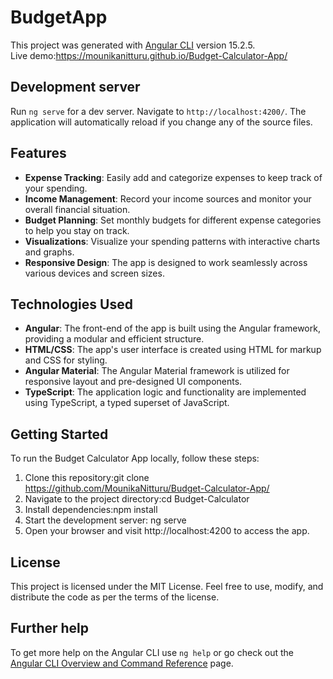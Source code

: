 # BudgetApp

This project was generated with [Angular CLI](https://github.com/angular/angular-cli) version 15.2.5.  
Live demo:https://mounikanitturu.github.io/Budget-Calculator-App/

## Development server

Run `ng serve` for a dev server. Navigate to `http://localhost:4200/`. The application will automatically reload if you change any of the source files.

## Features

- **Expense Tracking**: Easily add and categorize expenses to keep track of your spending.
- **Income Management**: Record your income sources and monitor your overall financial situation.
- **Budget Planning**: Set monthly budgets for different expense categories to help you stay on track.
- **Visualizations**: Visualize your spending patterns with interactive charts and graphs.
- **Responsive Design**: The app is designed to work seamlessly across various devices and screen sizes.

## Technologies Used

- **Angular**: The front-end of the app is built using the Angular framework, providing a modular and efficient structure.
- **HTML/CSS**: The app's user interface is created using HTML for markup and CSS for styling.
- **Angular Material**: The Angular Material framework is utilized for responsive layout and pre-designed UI components.
- **TypeScript**: The application logic and functionality are implemented using TypeScript, a typed superset of JavaScript.

## Getting Started

To run the Budget Calculator App locally, follow these steps:  

1. Clone this repository:git clone https://github.com/MounikaNitturu/Budget-Calculator-App/  
2. Navigate to the project directory:cd Budget-Calculator  
3. Install dependencies:npm install  
4. Start the development server: ng serve
5. Open your browser and visit http://localhost:4200 to access the app.

## License  
This project is licensed under the MIT License. Feel free to use, modify, and distribute the code as per the terms of the license.

## Further help

To get more help on the Angular CLI use `ng help` or go check out the [Angular CLI Overview and Command Reference](https://angular.io/cli) page.
